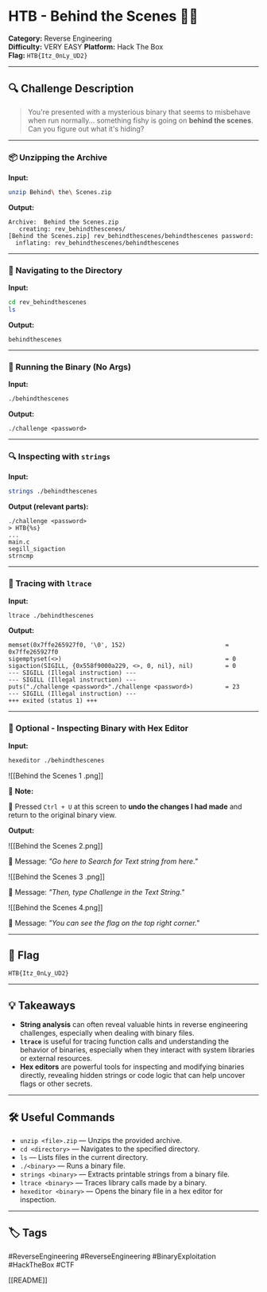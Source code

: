 # HTB - Behind the Scenes 🕵️‍♂️

**Category:** Reverse Engineering  
**Difficulty:**  VERY EASY
**Platform:**  Hack The Box  
**Flag:**  `HTB{Itz_0nLy_UD2}`

---

## 🔍 Challenge Description

> You're presented with a mysterious binary that seems to misbehave when run normally... something fishy is going on **behind the scenes**. Can you figure out what it's hiding?

---

### 📦 Unzipping the Archive

**Input:**
```bash
unzip Behind\ the\ Scenes.zip
````

**Output:**

```
Archive:  Behind the Scenes.zip
   creating: rev_behindthescenes/
[Behind the Scenes.zip] rev_behindthescenes/behindthescenes password: 
  inflating: rev_behindthescenes/behindthescenes
```

---

### 📂 Navigating to the Directory

**Input:**

```bash
cd rev_behindthescenes
ls
```

**Output:**

```
behindthescenes
```

---

### 🚀 Running the Binary (No Args)

**Input:**

```bash
./behindthescenes
```

**Output:**

```
./challenge <password>
```

---

### 🔍 Inspecting with `strings`

**Input:**

```bash
strings ./behindthescenes
```

**Output (relevant parts):**

```
./challenge <password>
> HTB{%s}
...
main.c
segill_sigaction
strncmp
```

---

### 🧵 Tracing with `ltrace`

**Input:**

```bash
ltrace ./behindthescenes
```

**Output:**

```
memset(0x7ffe265927f0, '\0', 152)                            = 0x7ffe265927f0
sigemptyset(<>)                                              = 0
sigaction(SIGILL, {0x558f9000a229, <>, 0, nil}, nil)         = 0
--- SIGILL (Illegal instruction) ---
--- SIGILL (Illegal instruction) ---
puts("./challenge <password>"./challenge <password>)         = 23
--- SIGILL (Illegal instruction) ---
+++ exited (status 1) +++
```

---

### 🧠 Optional - Inspecting Binary with Hex Editor

**Input:**

```bash
hexeditor ./behindthescenes
```


![[Behind the Scenes 1 .png]]

📍 **Note:**

🔧 Pressed `Ctrl + U` at this screen to **undo the changes I had made** and return to the original binary view.

**Output:**

![[Behind the Scenes 2.png]]

📝 Message:  *"Go here to Search for Text string from here."* 

![[Behind the Scenes 3 .png]]

📝 Message: *"Then, type Challenge in the Text String."*

![[Behind the Scenes 4.png]]

📝 Message: *"You can see the flag on the top right corner."*

---

## 🏁 Flag

```
HTB{Itz_0nLy_UD2}
```


---

## 💡 Takeaways

- **String analysis** can often reveal valuable hints in reverse engineering challenges, especially when dealing with binary files.
- **`ltrace`** is useful for tracing function calls and understanding the behavior of binaries, especially when they interact with system libraries or external resources.
- **Hex editors** are powerful tools for inspecting and modifying binaries directly, revealing hidden strings or code logic that can help uncover flags or other secrets.

---

## 🛠️ Useful Commands

- `unzip <file>.zip` — Unzips the provided archive.
- `cd <directory>` — Navigates to the specified directory.
- `ls` — Lists files in the current directory.
- `./<binary>` — Runs a binary file.
- `strings <binary>` — Extracts printable strings from a binary file.
- `ltrace <binary>` — Traces library calls made by a binary.
- `hexeditor <binary>` — Opens the binary file in a hex editor for inspection.

---
## 🏷️ Tags

#ReverseEngineering #ReverseEngineering #BinaryExploitation #HackTheBox #CTF 

[[README]]

